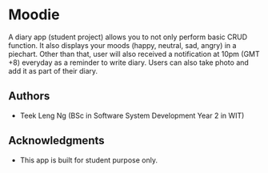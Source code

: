 # Moodie

 A diary app (student project) allows you to not only perform basic CRUD function. It also displays your moods (happy, neutral, sad, angry) in a piechart. Other than that, user will also received a notification at 10pm (GMT +8) everyday as a reminder to write diary. Users can also take photo and add it as part of their diary.


## Authors

* Teek Leng Ng (BSc in Software System Development Year 2 in WIT)

## Acknowledgments

* This app is built for student purpose only.
